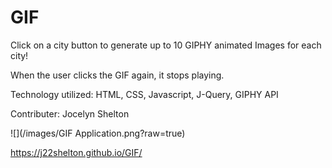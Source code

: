 # GIF

Click on a city button to generate up to 10 GIPHY animated Images for each city!

When the user clicks the GIF again, it stops playing.


Technology utilized: HTML, CSS, Javascript, J-Query, GIPHY API

Contributer: Jocelyn Shelton

![](/images/GIF Application.png?raw=true)

https://j22shelton.github.io/GIF/